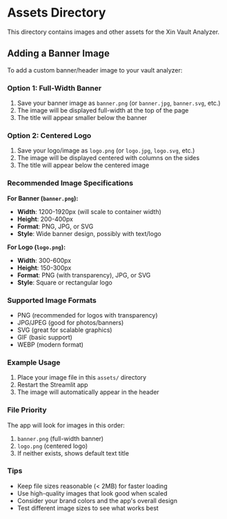 # Assets Directory

This directory contains images and other assets for the Xin Vault Analyzer.

## Adding a Banner Image

To add a custom banner/header image to your vault analyzer:

### Option 1: Full-Width Banner
1. Save your banner image as `banner.png` (or `banner.jpg`, `banner.svg`, etc.)
2. The image will be displayed full-width at the top of the page
3. The title will appear smaller below the banner

### Option 2: Centered Logo
1. Save your logo/image as `logo.png` (or `logo.jpg`, `logo.svg`, etc.)
2. The image will be displayed centered with columns on the sides
3. The title will appear below the centered image

### Recommended Image Specifications

**For Banner (`banner.png`):**
- **Width**: 1200-1920px (will scale to container width)
- **Height**: 200-400px 
- **Format**: PNG, JPG, or SVG
- **Style**: Wide banner design, possibly with text/logo

**For Logo (`logo.png`):**
- **Width**: 300-600px
- **Height**: 150-300px  
- **Format**: PNG (with transparency), JPG, or SVG
- **Style**: Square or rectangular logo

### Supported Image Formats
- PNG (recommended for logos with transparency)
- JPG/JPEG (good for photos/banners)
- SVG (great for scalable graphics)
- GIF (basic support)
- WEBP (modern format)

### Example Usage
1. Place your image file in this `assets/` directory
2. Restart the Streamlit app
3. The image will automatically appear in the header

### File Priority
The app will look for images in this order:
1. `banner.png` (full-width banner)
2. `logo.png` (centered logo)
3. If neither exists, shows default text title

### Tips
- Keep file sizes reasonable (< 2MB) for faster loading
- Use high-quality images that look good when scaled
- Consider your brand colors and the app's overall design
- Test different image sizes to see what works best 